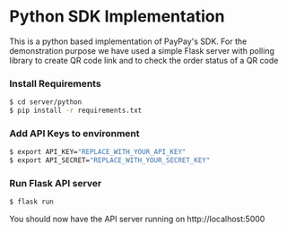 # Python SDK Implementation

This is a python based implementation of PayPay's SDK. For the demonstration purpose we have used a simple Flask server with polling library to create QR code link and to check the order status of a QR code

### Install Requirements

```sh
$ cd server/python
$ pip install -r requirements.txt
```

### Add API Keys to environment

```sh
$ export API_KEY="REPLACE_WITH_YOUR_API_KEY"
$ export API_SECRET="REPLACE_WITH_YOUR_SECRET_KEY" 
```

### Run Flask API server
```sh
$ flask run
```
You should now have the API server running on http://localhost:5000


